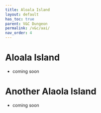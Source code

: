```yaml
---
title: Aloala Island
layout: default
has_toc: true
parent: V&C Dungeon
permalink: /v&c/aai/
nav_order: 4
---
```

# Aloala Island
- coming soon

# Another Alaola Island
- coming soon
